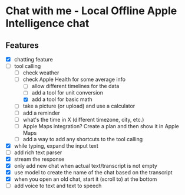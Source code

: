 # Chat with me - Local Offline Apple Intelligence chat

## Features
- [x] chatting feature
- [ ] tool calling
    - [ ] check weather
    - [ ] check Apple Health for some average info
        - [ ] allow different timelines for the data
        - [ ] add a tool for unit conversion
        - [x] add a tool for basic math
    - [ ] take a picture (or upload) and use a calculator
    - [ ] add a reminder
    - [ ] what's the time in X (different timezone, city, etc.)
    - [ ] Apple Maps integration? Create a plan and then show it in Apple Maps
    - [ ] add a way to add any shortcuts to the tool calling
- [x] while typing, expand the input text
- [ ] add rich text parser
- [x] stream the response
- [x] only add new chat when actual text/transcript is not empty
- [x] use model to create the name of the chat based on the transcript
- [x] when you open an old chat, start it (scroll to) at the bottom
- [ ] add voice to text and text to speech
